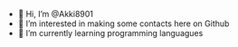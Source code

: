 - 👋 Hi, I’m @Akki8901
- 👀 I’m interested in making some contacts here on Github 
- 🌱 I’m currently learning programming languagues

<!---
Akki8901/Akki8901 is a ✨ special ✨ repository because its `README.md` (this file) appears on your GitHub profile.
You can click the Preview link to take a look at your changes.
--->

